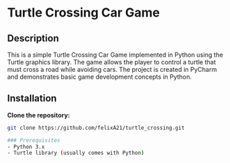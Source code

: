 # Turtle Crossing Car Game

## Description
This is a simple Turtle Crossing Car Game implemented in Python using the Turtle graphics library. The game allows the player to control a turtle that must cross a road while avoiding cars. 
The project is created in PyCharm and demonstrates basic game development concepts in Python.


## Installation
 **Clone the repository:**
   ```bash
   git clone https://github.com/felixA21/turtle_crossing.git

### Prerequisites
- Python 3.x
- Turtle library (usually comes with Python)

